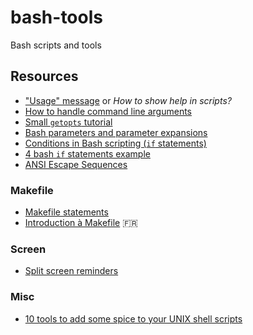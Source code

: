 # bash-tools
Bash scripts and tools


## Resources

* ["Usage" message](https://en.wikipedia.org/wiki/Usage_message) or *How to show help in scripts?*
* [How to handle command line arguments](http://mywiki.wooledge.org/BashFAQ/035)
* [Small `getopts` tutorial](http://wiki.bash-hackers.org/howto/getopts_tutorial)
* [Bash parameters and parameter expansions](https://www.ibm.com/developerworks/library/l-bash-parameters/index.html)
* [Conditions in Bash scripting (`if` statements)](https://linuxacademy.com/blog/linux/conditions-in-bash-scripting-if-statements/)
* [4 bash `if` statements example](http://www.thegeekstuff.com/2010/06/bash-if-statement-examples/)
* [ANSI Escape Sequences](http://www.tldp.org/HOWTO/Bash-Prompt-HOWTO/c327.html)

### Makefile
* [Makefile statements](http://makepp.sourceforge.net/1.19/makepp_statements.html)
* [Introduction à Makefile](http://gl.developpez.com/tutoriel/outil/makefile/) :fr:

### Screen
* [Split screen reminders](https://unix.stackexchange.com/questions/7453/how-to-split-the-terminal-into-more-than-one-view#7455)

### Misc
* [10 tools to add some spice to your UNIX shell scripts](https://www.cyberciti.biz/tips/spice-up-your-unix-linux-shell-scripts.html)
